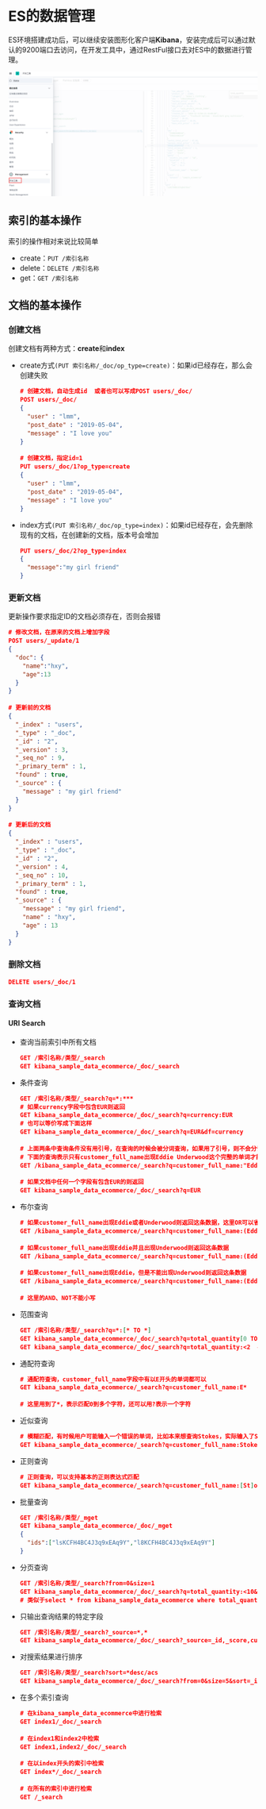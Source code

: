 # ES的数据管理

ES环境搭建成功后，可以继续安装图形化客户端**Kibana**，安装完成后可以通过默认的9200端口去访问，在开发工具中，通过RestFul接口去对ES中的数据进行管理。

![](./img/Kibana.png)

## 索引的基本操作

索引的操作相对来说比较简单

- create：`PUT /索引名称`
- delete：`DELETE /索引名称`
- get：`GET /索引名称`

## 文档的基本操作

### 创建文档

创建文档有两种方式：**create**和**index**

- create方式`(PUT 索引名称/_doc/op_type=create)`：如果id已经存在，那么会创建失败

  ```json
  # 创建文档，自动生成id  或者也可以写成POST users/_doc/
  POST users/_doc/
  {
    "user" : "lmm",
    "post_date" : "2019-05-04",
    "message" : "I love you"
  }
  
  # 创建文档，指定id=1
  PUT users/_doc/1?op_type=create
  {
    "user" : "lmm",
    "post_date" : "2019-05-04",
    "message" : "I love you"
  }
  ```

- index方式`(PUT 索引名称/_doc/op_type=index)`：如果id已经存在，会先删除现有的文档，在创建新的文档，版本号会增加

  ```json
  PUT users/_doc/2?op_type=index
  {
    "message":"my girl friend"
  }
  ```

### 更新文档

更新操作要求指定ID的文档必须存在，否则会报错

```json
# 修改文档，在原来的文档上增加字段
POST users/_update/1
{
  "doc": {
    "name":"hxy",
    "age":13
  }
}

# 更新前的文档
{
  "_index" : "users",
  "_type" : "_doc",
  "_id" : "2",
  "_version" : 3,
  "_seq_no" : 9,
  "_primary_term" : 1,
  "found" : true,
  "_source" : {
    "message" : "my girl friend"
  }
}

# 更新后的文档
{
  "_index" : "users",
  "_type" : "_doc",
  "_id" : "2",
  "_version" : 4,
  "_seq_no" : 10,
  "_primary_term" : 1,
  "found" : true,
  "_source" : {
    "message" : "my girl friend",
    "name" : "hxy",
    "age" : 13
  }
}

```

### 删除文档

```json
DELETE users/_doc/1
```

### 查询文档

#### URI Search

- 查询当前索引中所有文档

  ```json
  GET /索引名称/类型/_search
  GET kibana_sample_data_ecommerce/_doc/_search
  ```

- 条件查询

  ```json
  GET /索引名称/类型/_search?q=*:***
  # 如果currency字段中包含EUR则返回
  GET kibana_sample_data_ecommerce/_doc/_search?q=currency:EUR
  # 也可以等价写成下面这样
  GET kibana_sample_data_ecommerce/_doc/_search?q=EUR&df=currency
  
  # 上面两条中查询条件没有用引号，在查询的时候会被分词查询，如果用了引号，则不会分词，
  # 下面的查询表示只有customer_full_name出现Eddie Underwood这个完整的单词才能返回，顺序也不能变
  GET /kibana_sample_data_ecommerce/_search?q=customer_full_name:"Eddie Underwood"
  
  # 如果文档中任何一个字段有包含EUR的则返回
  GET kibana_sample_data_ecommerce/_doc/_search?q=EUR
  ```

- 布尔查询

  ```json
  # 如果customer_full_name出现Eddie或者Underwood则返回这条数据，这里OR可以省去
  GET /kibana_sample_data_ecommerce/_search?q=customer_full_name:(Eddie OR Underwood)
  
  # 如果customer_full_name出现Eddie并且出现Underwood则返回这条数据
  GET /kibana_sample_data_ecommerce/_search?q=customer_full_name:(Eddie AND Underwood)
  
  # 如果customer_full_name出现Eddie，但是不能出现Underwood则返回这条数据
  GET /kibana_sample_data_ecommerce/_search?q=customer_full_name:(Eddie NOT Underwood)
  
  # 这里的AND、NOT不能小写
  ```

- 范围查询

  ```json
  GET /索引名称/类型/_search?q=*:[* TO *]
  GET kibana_sample_data_ecommerce/_doc/_search?q=total_quantity[0 TO 2]  # 查询total_quantity介于0到2之间的
  GET kibana_sample_data_ecommerce/_doc/_search?q=total_quantity:<2  # 查询total_quantity小于2的
  ```

- 通配符查询

  ```json
  # 通配符查询，customer_full_name字段中有以E开头的单词都可以
  GET kibana_sample_data_ecommerce/_search?q=customer_full_name:E*
  
  # 这里用到了*，表示匹配0到多个字符，还可以用?表示一个字符
  ```

- 近似查询

  ```json
  # 模糊匹配，有时候用户可能输入一个错误的单词，比如本来想查询Stokes，实际输入了Stokea，通过下面的语句其实也可以查询到
  GET kibana_sample_data_ecommerce/_search?q=customer_full_name:Stokea~1
  ```

- 正则查询

  ```json
  # 正则查询，可以支持基本的正则表达式匹配
  GET kibana_sample_data_ecommerce/_search?q=customer_full_name:[St]ok
  ```

- 批量查询

  ```json
  GET /索引名称/类型/_mget
  GET kibana_sample_data_ecommerce/_doc/_mget
  {
    "ids":["lsKCFH4BC4J3q9xEAq9Y","l8KCFH4BC4J3q9xEAq9Y"]
  }
  ```

- 分页查询

  ```json
  GET /索引名称/类型/_search?from=0&size=1
  GET kibana_sample_data_ecommerce/_doc/_search?q=total_quantity:<10&from=0&size=1 
  # 类似于select * from kibana_sample_data_ecommerce where total_quantity < 10 limit 0,1
  ```

- 只输出查询结果的特定字段

  ```json
  GET /索引名称/类型/_search?_source=*,*
  GET kibana_sample_data_ecommerce/_doc/_search?_source=_id,_score,currency&from=0&size=5
  ```

- 对搜索结果进行排序

  ```json
  GET /索引名称/类型/_search?sort=*desc/acs
  GET kibana_sample_data_ecommerce/_doc/_search?from=0&size=5&sort=_id:desc
  ```

- 在多个索引查询

  ```json
  # 在kibana_sample_data_ecommerce中进行检索
  GET index1/_doc/_search
  
  # 在index1和index2中检索
  GET index1,index2/_doc/_search
  
  # 在以index开头的索引中检索
  GET index*/_doc/_search
  
  # 在所有的索引中进行检索
  GET /_search
  ```
